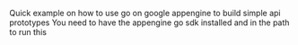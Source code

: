 Quick example on how to use go on google appengine to build simple api prototypes
You need to have the appengine go sdk installed and in the path to run this

